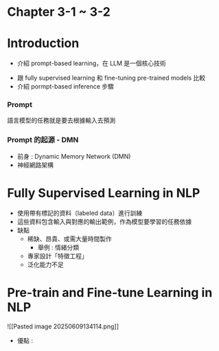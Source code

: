 # Chapter 3-1 ~ 3-2

# Introduction
- 介紹 prompt-based learning，在 LLM 是一個核心技術
+ 跟 fully supervised learning 和 fine-tuning pre-trained models 比較
+ 介紹 pormpt-based inference 步驟

### Prompt
語言模型的任務就是要去根據輸入去預測
### Prompt 的起源 - DMN
+ 前身 : Dynamic Memory Network (DMN)
+ 神經網路架構

# Fully Supervised Learning in NLP
+ 使用帶有標記的資料（labeled data）進行訓練
+ 這些資料包含輸入與對應的輸出範例，作為模型要學習的任務依據
+ 缺點
	+ 稀缺、昂貴、或需大量時間製作
		+ 舉例 : 情緒分類
	+ 專家設計「特徵工程」
	+ 泛化能力不足
# Pre-train and Fine-tune Learning in NLP
![[Pasted image 20250609134114.png]]
+ 優點 : 